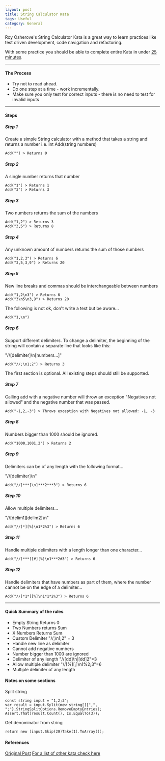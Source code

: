 ```yaml
---
layout: post
title: String Calculator Kata
tags: Useful
category: General
---
```

Roy Osherove's String Calculator Kata is a great way to learn practices like test driven development, code navigation and refactoring.  

With some practice you should be able to complete entire Kata in under [25 minutes](https://www.youtube.com/watch?v=tBt3O43sk0k).  

----------------------------------------------------------------------------------------------

#### The Process ####

- Try not to read ahead.  
- Do one step at a time - work incrementally.  
- Make sure you only test for correct inputs - there is no need to test for invalid inputs

----------------------------------------------------------------------------------------------

#### Steps ####

##### Step 1 #####

Create a simple String calculator with a method that takes a string and returns a number
i.e. int Add(string numbers)  

~~~
Add("") > Returns 0
~~~

##### Step 2 #####

A single number returns that number

~~~
Add("1") > Returns 1
Add("3") > Returns 3
~~~

##### Step 3 #####

Two numbers returns the sum of the numbers  

~~~
Add("1,2") > Returns 3
Add("3,5") > Returns 8
~~~

##### Step 4 #####

Any unknown amount of numbers returns the sum of those numbers 

~~~
Add("1,2,3") > Returns 6
Add("3,5,3,9") > Returns 20
~~~

##### Step 5 #####

New line breaks and commas should be interchangeable between numbers   

~~~
Add("1,2\n3") > Returns 6
Add("3\n5\n3,9") > Returns 20
~~~

The following is not ok, don't write a test but be aware... 

~~~
Add("1,\n")
~~~

##### Step 6 #####

Support different delimiters. To change a delimiter, the beginning of the string will contain a separate line that looks like this:   

"//[delimiter]\n[numbers...]"  

~~~
Add("//;\n1;2") > Returns 3  
~~~

The first section is optional. All existing steps should still be supported.  

##### Step 7 #####

Calling add with a negative number will throw an exception "Negatives not allowed" and the negative number that was passed.  

~~~
Add("-1,2,-3") > Throws exception with Negatives not allowed: -1, -3  
~~~

##### Step 8 #####

Numbers bigger than 1000 should be ignored.  

~~~
Add("1000,1001,2") > Returns 2  
~~~

##### Step 9 #####

Delimiters can be of any length with the following format...  

"//[delimiter]\n"  

~~~
Add("//[***]\n1***2***3") > Returns 6  
~~~

##### Step 10 #####

Allow multiple delimiters...  

"//[delim1][delim2]\n"

~~~
Add("//[*][%]\n1*2%3") > Returns 6  
~~~

##### Step 11 #####

Handle multiple delimiters with a length longer than one character...  

~~~
Add("//[***][#][%]\n1***2#3") > Returns 6  
~~~

##### Step 12 #####

Handle delimiters that have numbers as part of them, where the number cannot be on the edge of a delimiter...  

~~~
Add("//[*1*][%]\n1*1*2%3") > Returns 6  
~~~

----------------------------------------------------------------------------------------------

#### Quick Summary of the rules ####

- Empty String Returns 0  
- Two Numbers returns Sum  
- X Numbers Returns Sum  
- Custom Delimiter "//;\n1;2" = 3  
- Handle new line as delimiter  
- Cannot add negative numbers  
- Number bigger than 1000 are ignored  
- Delimiter of any length "//[dd]\n|[dd]2"=3  
- Allow multiple delimiter "//[%][;]\n1%2;3"=6  
- Multiple delimiter of any length  

#### Notes on some sections ####

Split string 

~~~
const string input = "1,2;3";
var result = input.Split(new string[]{",", ";"},StringSplitOptions.RemoveEmptyEntries);
Assert.That(result.Count(), Is.EqualTo(3));
~~~

Get denominator from string 

~~~
return new (input.Skip(20)Take(1).ToArray());  
~~~

#### References ####

[Original Post](http://osherove.com/tdd-kata-1/)
[For a list of other kata check here](http://stackoverflow.com/questions/2150702/tdd-bdd-screencast-video-resources)  
